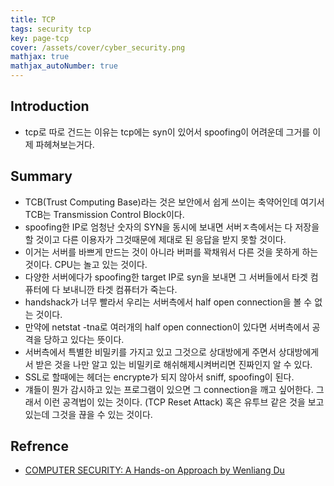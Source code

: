 ```yaml
---
title: TCP
tags: security tcp
key: page-tcp
cover: /assets/cover/cyber_security.png
mathjax: true
mathjax_autoNumber: true
---
```


## Introduction
* tcp로 따로 건드는 이유는 tcp에는 syn이 있어서 spoofing이 어려운데 그거를 이제 파헤쳐보는거다.

## Summary
* TCB(Trust Computing Base)라는 것은 보안에서 쉽게 쓰이는 축약어인데 여기서 TCB는 Transmission Control Block이다.
* spoofing한 IP로 엄청난 숫자의 SYN을 동시에 보내면 서버ㅈ측에서는 다 저장을 할 것이고 다른 이용자가 그것때문에 제대로 된 응답을 받지 못할 것이다.
* 이거는 서버를 바쁘게 만드는 것이 아니라 버퍼를 꽉채워서 다른 것을 못하게 하는 것이다. CPU는 놀고 있는 것이다.
* 다양한 서버에다가 spoofing한 target IP로 syn을 보내면 그 서버들에서 타겟 컴퓨터에 다 보내니깐 타겟 컴퓨터가 죽는다.
* handshack가 너무 빨라서 우리는 서버측에서 half open connection을 볼 수 없는 것이다.
* 만약에 netstat -tna로 여러개의 half open connection이 있다면 서버측에서 공격을 당하고 있다는 뜻이다.
* 서버측에서 특별한 비밀키를 가지고 있고 그것으로 상대방에게 주면서 상대방에게서 받은 것을 나만 알고 있는 비밀키로 해쉬해제시켜버리면 진짜인지 알 수 있다.
* SSL로 할때에는 헤더는 encrypte가 되지 않아서 sniff, spoofing이 된다.
* 걔들이 뭔가 감시하고 있는 프로그램이 있으면 그 connection을 깨고 싶어한다. 그래서 이런 공격법이 있는 것이다. (TCP Reset Attack) 혹은 유투브 같은 것을 보고 있는데 그것을 끊을 수 있는 것이다.


## Refrence
* [COMPUTER SECURITY: A Hands-on Approach by Wenliang Du](https://www.amazon.com/Computer-Security-Hands-Approach-Wenliang/dp/154836794X)